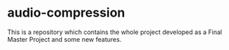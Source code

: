 # audio-compression
This is a repository which contains the whole project developed as a Final Master Project and some new features.
